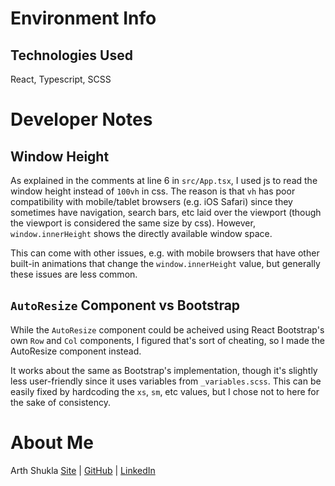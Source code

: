 # Environment Info

## Technologies Used

React, Typescript, SCSS

# Developer Notes

## Window Height

As explained in the comments at line 6 in `src/App.tsx`, I used js to read the window height instead of `100vh` in css. The reason is that `vh` has poor compatibility with mobile/tablet browsers (e.g. iOS Safari) since they sometimes have navigation, search bars, etc laid over the viewport (though the viewport is considered the same size by css). However, `window.innerHeight` shows the directly available window space.

This can come with other issues, e.g. with mobile browsers that have other built-in animations that change the `window.innerHeight` value, but generally these issues are less common.

## `AutoResize` Component vs Bootstrap

While the `AutoResize` component could be acheived using React Bootstrap's own `Row` and `Col` components, I figured that's sort of cheating, so I made the AutoResize component instead.

It works about the same as Bootstrap's implementation, though it's slightly less user-friendly since it uses variables from `_variables.scss`. This can be easily fixed by hardcoding the `xs`, `sm`, etc values, but I chose not to here for the sake of consistency.

# About Me

Arth Shukla [Site](https://arth.website) | [GitHub](https://github.com/arth-shukla) | [LinkedIn](https://www.linkedin.com/in/arth-shukla/)
